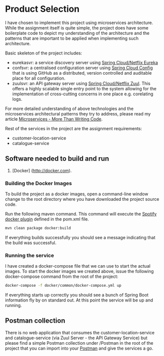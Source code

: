 # Product Selection

I have chosen to implement this project using microservices architecture. While the assignment itself is quite simple, the project does have some boilerplate code to depict my understanding of the architecture and the patterns that are important to be applied when implementing such architecture.

Basic skeleton of the project includes:

 * eurekasvr: a service discovery server using [Spring Cloud/Netflix Eureka](http://cloud.spring.io/spring-cloud-netflix/)
 * confsvr: a centralised configuration server using [Spring Cloud Config](http://cloud.spring.io/spring-cloud-config/) that is using GitHub as a distributed, version controlled and auditable place for all configuration.
 * zuulsvr: an API gateway server using [Spring Cloud/Netflix Zuul](http://cloud.spring.io/spring-cloud-netflix/). This offers a highly scalable single entry point to the system allowing for the implementation of cross-cutting concerns in one place e.g. corelating logs.

For more detailed understanding of above technologies and the microservices architectural patterns they try to address, please read my article [Microservices - More Than Writing Code](https://dzone.com/articles/microservices-more-than-writing-code).

Rest of the services in the project are the assignment requirements:

 * customer-location-service
 * catalogue-service

## Software needed to build and run
1.  [Docker] (http://docker.com).

### Building the Docker Images
To build the project as a docker images, open a command-line window change to the root directory where you have downloaded the project source code.

Run the following maven command. This command will execute the [Spotify docker plugin](https://github.com/spotify/docker-maven-plugin) defined in the pom.xml file.  

```bash
mvn clean package docker:build
```

If everything builds successfully you should see a message indicating that the build was successful.

### Running the service

I have created a docker-compose file that we can use to start the actual images.  To start the docker images we created above, issue the following docker-compose command from the root of the project:

```bash
docker-compose -f docker/common/docker-compose.yml up
```

If everything starts up correctly you should see a bunch of Spring Boot information fly by on standard out.  At this point the service will be up and running.

## Postman collection

There is no web application that consumes the customer-location-service and catalogue-service (via Zuul Server - the API Gateway Service) but please find a simple Postman collection under /Postman in the root of the project that you can import into your [Postman](https://www.getpostman.com) and give the services a go.

